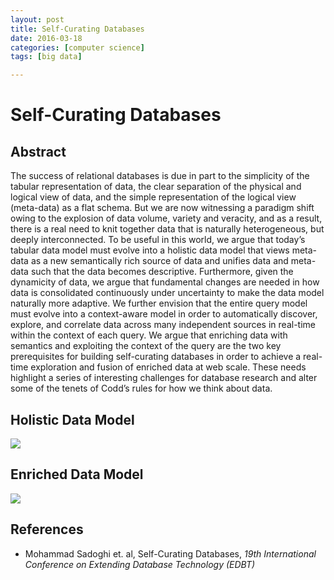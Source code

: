 ```yaml
---
layout: post
title: Self-Curating Databases 
date: 2016-03-18
categories: [computer science]
tags: [big data]

---
```


# Self-Curating Databases

## Abstract

The success of relational databases is due in part to the simplicity of the tabular representation of data, the clear separation of the physical and logical view of data, and the simple representation of the logical view (meta-data) as a flat schema. But we are now witnessing a paradigm shift owing to the explosion of data volume, variety and veracity, and as a result, there is a real need to knit together data that is naturally heterogeneous, but deeply interconnected. To be useful in this world, we argue that today’s tabular data model must evolve into a holistic data model that views meta-data as a new semantically rich source of data and unifies data and meta-data such that the data becomes descriptive. Furthermore, given the dynamicity of data, we argue that fundamental changes are needed in how data is consolidated continuously under uncertainty to make the data model naturally more adaptive. We further envision that the entire query model must evolve into a context-aware model in order to automatically discover, explore, and correlate data across many independent sources in real-time within the context of each query. We argue that enriching data with semantics and exploiting the context of the query are the two key prerequisites for building self-curating databases in order to achieve a real-time exploration and fusion of enriched data at web scale. These needs highlight a series of interesting challenges for database research and alter some of the tenets of Codd’s rules for how we think about data.

## Holistic Data Model


[![](http://sungsoo.github.com/images/holistic-data-model.png)](http://sungsoo.github.com/images/holistic-data-model.png)

## Enriched Data Model

[![](http://sungsoo.github.com/images/enriched-data-model.png)](http://sungsoo.github.com/images/enriched-data-model.png)


## References


* Mohammad Sadoghi et. al, Self-Curating Databases, *19th International Conference on Extending Database Technology (EDBT)*
